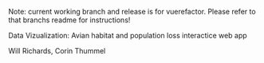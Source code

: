 Note: current working branch and release is for vuerefactor.  Please refer to that branchs readme for instructions!

Data Vizualization: Avian habitat and population loss interactice web app

Will Richards, Corin Thummel
